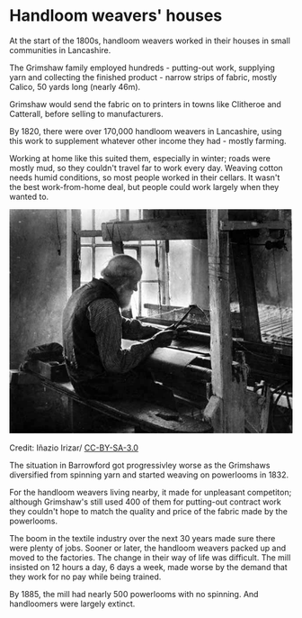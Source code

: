 # Handloom weavers' houses

At the start of the 1800s, handloom weavers worked in their houses in small communities in Lancashire.  

The Grimshaw family employed hundreds - putting-out work, supplying yarn and collecting the finished product - narrow strips of fabric, mostly Calico, 50 yards long (nearly 46m).

Grimshaw would send the fabric on to printers in towns like Clitheroe and Catterall, before selling to manufacturers.  

By 1820, there were over 170,000 handloom weavers in Lancashire, using this work to supplement whatever other income they had - mostly farming.

Working at home like this suited them, especially in winter; roads were mostly mud, so they couldn't travel far to work every day. Weaving cotton needs humid conditions, so most people worked in their cellars. It wasn't the best work-from-home deal, but people could work largely when they wanted to.

![handloom_weaver](./Jb09505.jpg)

Credit: Iñazio Irizar/ [CC-BY-SA-3.0](https://creativecommons.org/licenses/by-sa/3.0/)


The situation in Barrowford got progressivley worse as the Grimshaws diversified from spinning yarn and started weaving on powerlooms in 1832. 

For the handloom weavers living nearby, it made for unpleasant competiton; although Grimshaw's still used 400 of them for putting-out contract work they couldn't hope to match the quality and price of the fabric made by the powerlooms. 

The boom in the textile industry over the next 30 years made sure there were plenty of jobs. Sooner or later, the handloom weavers packed up and moved to the factories. The change in their way of life was difficult. The mill insisted on 12 hours a day, 6 days a week, made worse by the demand that they work for no pay while being trained.

By 1885, the mill had nearly 500 powerlooms with no spinning. And handloomers were largely extinct. 
